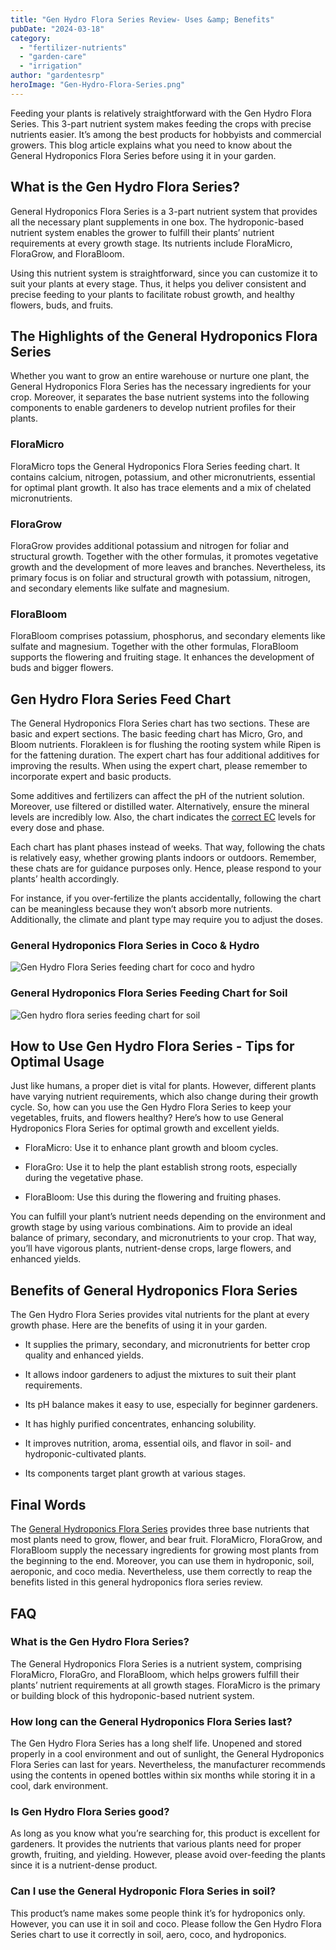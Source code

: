 ```yaml
---
title: "Gen Hydro Flora Series Review- Uses &amp; Benefits"
pubDate: "2024-03-18"
category: 
  - "fertilizer-nutrients"
  - "garden-care"
  - "irrigation"
author: "gardentesrp"
heroImage: "Gen-Hydro-Flora-Series.png"
---
```


Feeding your plants is relatively straightforward with the Gen Hydro Flora Series. This 3-part nutrient system makes feeding the crops with precise nutrients easier. It’s among the best products for hobbyists and commercial growers. This blog article explains what you need to know about the General Hydroponics Flora Series before using it in your garden.

## What is the Gen Hydro Flora Series?

General Hydroponics Flora Series is a 3-part nutrient system that provides all the necessary plant supplements in one box. The hydroponic-based nutrient system enables the grower to fulfill their plants’ nutrient requirements at every growth stage. Its nutrients include FloraMicro, FloraGrow, and FloraBloom.

Using this nutrient system is straightforward, since you can customize it to suit your plants at every stage. Thus, it helps you deliver consistent and precise feeding to your plants to facilitate robust growth, and healthy flowers, buds, and fruits.

## The Highlights of the General Hydroponics Flora Series

Whether you want to grow an entire warehouse or nurture one plant, the General Hydroponics Flora Series has the necessary ingredients for your crop. Moreover, it separates the base nutrient systems into the following components to enable gardeners to develop nutrient profiles for their plants.

### FloraMicro

FloraMicro tops the General Hydroponics Flora Series feeding chart. It contains calcium, nitrogen, potassium, and other micronutrients, essential for optimal plant growth. It also has trace elements and a mix of chelated micronutrients.

### FloraGrow

FloraGrow provides additional potassium and nitrogen for foliar and structural growth. Together with the other formulas, it promotes vegetative growth and the development of more leaves and branches. Nevertheless, its primary focus is on foliar and structural growth with potassium, nitrogen, and secondary elements like sulfate and magnesium.

### FloraBloom

FloraBloom comprises potassium, phosphorus, and secondary elements like sulfate and magnesium. Together with the other formulas, FloraBloom supports the flowering and fruiting stage. It enhances the development of buds and bigger flowers.

## Gen Hydro Flora Series Feed Chart

The General Hydroponics Flora Series chart has two sections. These are basic and expert sections. The basic feeding chart has Micro, Gro, and Bloom nutrients. Florakleen is for flushing the rooting system while Ripen is for the fattening duration. The expert chart has four additional additives for improving the results. When using the expert chart, please remember to incorporate expert and basic products.

Some additives and fertilizers can affect the pH of the nutrient solution. Moreover, use filtered or distilled water. Alternatively, ensure the mineral levels are incredibly low. Also, the chart indicates the [correct EC](https://garden.gnmnetworks.com/best-ec-meter-for-hydroponics-top-5-reviews/) levels for every dose and phase.

Each chart has plant phases instead of weeks. That way, following the chats is relatively easy, whether growing plants indoors or outdoors. Remember, these chats are for guidance purposes only. Hence, please respond to your plants’ health accordingly.

For instance, if you over-fertilize the plants accidentally, following the chart can be meaningless because they won’t absorb more nutrients. Additionally, the climate and plant type may require you to adjust the doses.

### General Hydroponics Flora Series in Coco & Hydro

![Gen Hydro Flora Series feeding chart for coco and hydro](../../assets/../../assets/../../assets/../../assets/images/General-Hydroponics-Flora-Series-feeding-chart-1024x470.jpeg)

### General Hydroponics Flora Series Feeding Chart for Soil

![Gen hydro flora series feeding chart for soil](../../assets/../../assets/../../assets/../../assets/images/General-Hydroponics-Flora-Series-Feeding-Chart-for-Soil-1024x470.jpeg)

## How to Use Gen Hydro Flora Series - Tips for Optimal Usage

Just like humans, a proper diet is vital for plants. However, different plants have varying nutrient requirements, which also change during their growth cycle. So, how can you use the Gen Hydro Flora Series to keep your vegetables, fruits, and flowers healthy? Here’s how to use General Hydroponics Flora Series for optimal growth and excellent yields.

- FloraMicro: Use it to enhance plant growth and bloom cycles.

- FloraGro: Use it to help the plant establish strong roots, especially during the vegetative phase.

- FloraBloom: Use this during the flowering and fruiting phases.

You can fulfill your plant’s nutrient needs depending on the environment and growth stage by using various combinations. Aim to provide an ideal balance of primary, secondary, and micronutrients to your crop. That way, you’ll have vigorous plants, nutrient-dense crops, large flowers, and enhanced yields.

## Benefits of General Hydroponics Flora Series

The Gen Hydro Flora Series provides vital nutrients for the plant at every growth phase. Here are the benefits of using it in your garden.

- It supplies the primary, secondary, and micronutrients for better crop quality and enhanced yields.

- It allows indoor gardeners to adjust the mixtures to suit their plant requirements.

- Its pH balance makes it easy to use, especially for beginner gardeners.

- It has highly purified concentrates, enhancing solubility.

- It improves nutrition, aroma, essential oils, and flavor in soil- and hydroponic-cultivated plants.

- Its components target plant growth at various stages.

## Final Words

The [General Hydroponics Flora Series](https://generalhydroponics.com/products/floraseries/) provides three base nutrients that most plants need to grow, flower, and bear fruit. FloraMicro, FloraGrow, and FloraBloom supply the necessary ingredients for growing most plants from the beginning to the end. Moreover, you can use them in hydroponic, soil, aeroponic, and coco media. Nevertheless, use them correctly to reap the benefits listed in this general hydroponics flora series review.

## FAQ

### What is the Gen Hydro Flora Series?

The General Hydroponics Flora Series is a nutrient system, comprising FloraMicro, FloraGro, and FloraBloom, which helps growers fulfill their plants’ nutrient requirements at all growth stages. FloraMicro is the primary or building block of this hydroponic-based nutrient system.

### How long can the General Hydroponics Flora Series last?

The Gen Hydro Flora Series has a long shelf life. Unopened and stored properly in a cool environment and out of sunlight, the General Hydroponics Flora Series can last for years. Nevertheless, the manufacturer recommends using the contents in opened bottles within six months while storing it in a cool, dark environment.

### Is Gen Hydro Flora Series good?

As long as you know what you’re searching for, this product is excellent for gardeners. It provides the nutrients that various plants need for proper growth, fruiting, and yielding. However, please avoid over-feeding the plants since it is a nutrient-dense product.

### Can I use the General Hydroponic Flora Series in soil?

This product’s name makes some people think it’s for hydroponics only. However, you can use it in soil and coco. Please follow the Gen Hydro Flora Series chart to use it correctly in soil, aero, coco, and hydroponics.
